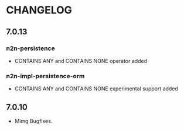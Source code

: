 # CHANGELOG

## 7.0.13

### n2n-persistence

- CONTAINS ANY and CONTAINS NONE operator added

### n2n-impl-persistence-orm

- CONTAINS ANY and CONTAINS NONE experimental support added


## 7.0.10 

- Mimg Bugfixes.
